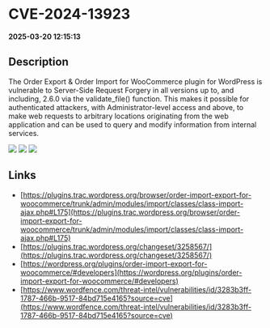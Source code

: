 # CVE-2024-13923

**2025-03-20 12:15:13**

## Description
The Order Export & Order Import for WooCommerce plugin for WordPress is vulnerable to Server-Side Request Forgery in all versions up to, and including, 2.6.0 via the validate_file() function. This makes it possible for authenticated attackers, with Administrator-level access and above, to make web requests to arbitrary locations originating from the web application and can be used to query and modify information from internal services.

![](https://img.shields.io/static/v1?label=Score&message=7.6&color=red)
![](https://img.shields.io/static/v1?label=Severity&message=HIGH&color=red)
![](https://img.shields.io/static/v1?label=CWE&message=SSRF&color=green)

## Links
- [https://plugins.trac.wordpress.org/browser/order-import-export-for-woocommerce/trunk/admin/modules/import/classes/class-import-ajax.php#L175](https://plugins.trac.wordpress.org/browser/order-import-export-for-woocommerce/trunk/admin/modules/import/classes/class-import-ajax.php#L175)
- [https://plugins.trac.wordpress.org/changeset/3258567/](https://plugins.trac.wordpress.org/changeset/3258567/)
- [https://wordpress.org/plugins/order-import-export-for-woocommerce/#developers](https://wordpress.org/plugins/order-import-export-for-woocommerce/#developers)
- [https://www.wordfence.com/threat-intel/vulnerabilities/id/3283b3ff-1787-466b-9517-84bd715e4165?source=cve](https://www.wordfence.com/threat-intel/vulnerabilities/id/3283b3ff-1787-466b-9517-84bd715e4165?source=cve)
